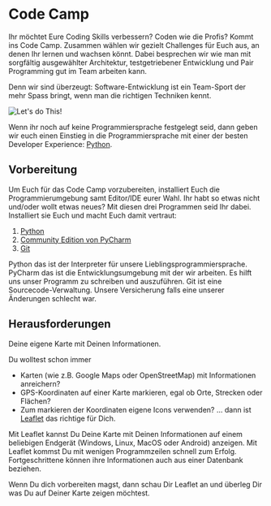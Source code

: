 # Code Camp
Ihr möchtet Eure Coding Skills verbessern? Coden wie die Profis? Kommt ins
Code Camp. Zusammen wählen wir gezielt Challenges für Euch aus, an 
denen Ihr lernen und wachsen könnt. Dabei besprechen wir wie man mit
sorgfältig ausgewählter Architektur, testgetriebener Entwicklung und 
Pair Programming gut im Team arbeiten kann. 

Denn wir sind überzeugt: Software-Entwicklung ist ein Team-Sport der mehr
Spass bringt, wenn man die richtigen Techniken kennt.

![Let's do This!][success-kid]

Wenn ihr noch auf keine Programmiersprache festgelegt seid, dann geben
wir euch einen Einstieg in die Programmiersprache mit einer der besten
Developer Experience: [Python](https://www.python.org/). 

## Vorbereitung
Um Euch für das Code Camp vorzubereiten, installiert Euch die Programmierumgebung samt Editor/IDE eurer Wahl. 
Ihr habt so etwas nicht und/oder wollt etwas neues? Mit diesen drei Programmen seid Ihr dabei. Installiert sie Euch und macht Euch damit vertraut:
1. [Python](https://www.python.org/downloads/windows/) 
1. [Community Edition von PyCharm](https://www.jetbrains.com/pycharm/download/)
1. [Git](https://git-scm.com/downloads)

Python das ist der Interpreter für unsere Lieblingsprogrammiersprache. PyCharm das ist die Entwicklungsumgebung mit der wir arbeiten. Es hilft uns unser Programm zu schreiben und auszuführen. Git ist eine Sourcecode-Verwaltung. Unsere Versicherung falls eine unserer Änderungen schlecht war.

## Herausforderungen
Deine eigene Karte mit Deinen Informationen.

Du wolltest schon immer
* Karten (wie z.B. Google Maps oder OpenStreetMap) mit Informationen anreichern? 
* GPS-Koordinaten auf einer Karte markieren, egal ob Orte, Strecken oder Flächen? 
* Zum markieren der Koordinaten eigene Icons verwenden? 
... dann ist [Leaflet](https://leafletjs.com/) das richtige für Dich.

Mit Leaflet kannst Du Deine Karte mit Deinen Informationen auf einem beliebigen Endgerät
 (Windows, Linux, MacOS oder Android) anzeigen. Mit Leaflet kommst Du mit wenigen Programmzeilen
  schnell zum Erfolg. Fortgeschrittene können ihre Informationen auch 
 aus einer Datenbank beziehen.
 
Wenn Du dich vorbereiten magst, dann schau Dir Leaflet an und überleg Dir was Du auf Deiner Karte zeigen möchtest. 

[success-kid]: https://i.pinimg.com/originals/75/bd/f0/75bdf06df3fd6ddd9d3311d8cb2be029.jpg
